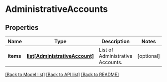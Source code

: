# AdministrativeAccounts

## Properties
Name | Type | Description | Notes
------------ | ------------- | ------------- | -------------
**items** | [**list[AdministrativeAccount]**](AdministrativeAccount.md) | List of Administrative Accounts. | [optional] 

[[Back to Model list]](../README.md#documentation-for-models) [[Back to API list]](../README.md#documentation-for-api-endpoints) [[Back to README]](../README.md)


